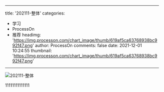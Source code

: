
---
title: '202111-整体'
categories: 
 - 学习
 - ProcessOn
 - 推荐
headimg: 'https://img.processon.com/chart_image/thumb/619af5ca63768938bc992f47.png'
author: ProcessOn
comments: false
date: 2021-12-01 10:24:55
thumbnail: 'https://img.processon.com/chart_image/thumb/619af5ca63768938bc992f47.png'
---

<div>   
<img class="thumb" alt="202111-整体" src="https://img.processon.com/chart_image/thumb/619af5ca63768938bc992f47.png" referrerpolicy="no-referrer">
<p>11111111111111</p>  
</div>
            